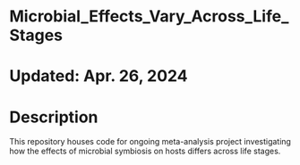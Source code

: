 # Microbial_Effects_Vary_Across_Life_Stages
# Updated: Apr. 26, 2024

# Description
This repository houses code for ongoing meta-analysis project investigating how the effects of microbial symbiosis on hosts differs across life stages.
